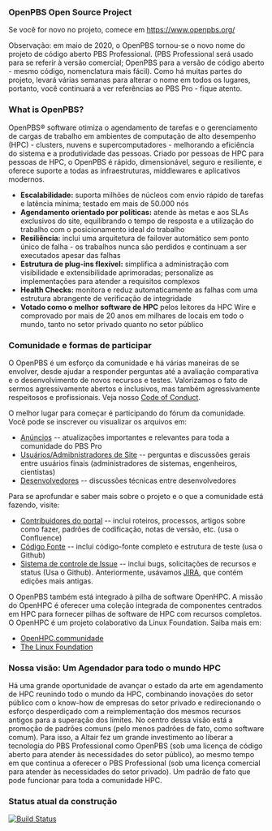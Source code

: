 ### OpenPBS Open Source Project

Se você for novo no projeto, comece em https://www.openpbs.org/

Observação: em maio de 2020, o OpenPBS tornou-se o novo nome do projeto de código aberto PBS Professional. (PBS Professional será usado para se referir à versão comercial; OpenPBS para a versão de código aberto - mesmo código, nomenclatura mais fácil).  Como há muitas partes do projeto, levará várias semanas para alterar o nome em todos os lugares, portanto, você continuará a ver referências ao PBS Pro - fique atento.

### What is OpenPBS?
OpenPBS® software otimiza o agendamento de tarefas e o gerenciamento de cargas de trabalho em ambientes de computação de alto desempenho (HPC) - clusters, nuvens e supercomputadores - melhorando a eficiência do sistema e a produtividade das pessoas.  Criado por pessoas de HPC para pessoas de HPC, o OpenPBS é rápido, dimensionável, seguro e resiliente, e oferece suporte a todas as infraestruturas, middlewares e aplicativos modernos.

* **Escalabilidade:** suporta milhões de núcleos com envio rápido de tarefas e latência mínima; testado em mais de 50.000 nós
* **Agendamento orientado por políticas:** atende às metas e aos SLAs exclusivos do site, equilibrando o tempo de resposta e a utilização do trabalho com o posicionamento ideal do trabalho
* **Resiliência:** inclui uma arquitetura de failover automático sem ponto único de falha - os trabalhos nunca são perdidos e continuam a ser executados apesar das falhas
* **Estrutura de plug-ins flexível:** simplifica a administração com visibilidade e extensibilidade aprimoradas; personalize as implementações para atender a requisitos complexos
* **Health Checks:** monitora e reduz automaticamente as falhas com uma estrutura abrangente de verificação de integridade
* **Votado como o melhor software de HPC** pelos leitores da HPC Wire e comprovado por mais de 20 anos em milhares de locais em todo o mundo, tanto no setor privado quanto no setor público

### Comunidade e formas de participar

O OpenPBS é um esforço da comunidade e há várias maneiras de se envolver, desde ajudar a responder perguntas até a avaliação comparativa e o desenvolvimento de novos recursos e testes.  Valorizamos o fato de sermos agressivamente abertos e inclusivos, mas também agressivamente respeitosos e profissionais.  Veja nosso [Code of Conduct](https://openpbs.atlassian.net/wiki/display/PBSPro/Code+of+Conduct).

O melhor lugar para começar é participando do fórum da comunidade.  Você pode se inscrever ou visualizar os arquivos em:

* [Anúncios](http://community.openpbs.org/c/announcements) -- atualizações importantes e relevantes para toda a comunidade do PBS Pro
* [Usuários/Admibnistradores de Site](http://community.openpbs.org/c/users-site-administrators) -- perguntas e discussões gerais entre usuários finais (administradores de sistemas, engenheiros, cientistas)
* [Desenvolvedores](http://community.openpbs.org/c/developers) -- discussões técnicas entre desenvolvedores

Para se aprofundar e saber mais sobre o projeto e o que a comunidade está fazendo, visite:

* [Contribuidores do portal](https://openpbs.atlassian.net/wiki) -- inclui roteiros, processos, artigos sobre como fazer, padrões de codificação, notas de versão, etc. (usa o Confluence)
* [Código Fonte](https://github.com/OpenPBS/openpbs) -- inclui código-fonte completo e estrutura de teste (usa o Github)
* [Sistema de controle de Issue](https://github.com/OpenPBS/openpbs/issues) -- inclui bugs, solicitações de recursos e status (Usa o Github).  Anteriormente, usávamos [JIRA](https://pbspro.atlassian.net), que contém edições mais antigas.

O OpenPBS também está integrado à pilha de software OpenHPC. A missão do OpenHPC é oferecer uma coleção integrada de componentes centrados em HPC para fornecer pilhas de software de HPC com recursos completos. O OpenHPC é um projeto colaborativo da Linux Foundation.  Saiba mais em:

* [OpenHPC.communidade](http://openhpc.community)
* [The Linux Foundation](http://thelinuxfoundation.org)

### Nossa visão:  Um Agendador para todo o mundo HPC

Há uma grande oportunidade de avançar o estado da arte em agendamento de HPC reunindo todo o mundo da HPC, combinando inovações do setor público com o know-how de empresas do setor privado e redirecionando o esforço desperdiçado com a reimplementação dos mesmos recursos antigos para a superação dos limites.  No centro dessa visão está a promoção de padrões comuns (pelo menos padrões de fato, como software comum).  Para isso, a Altair fez um grande investimento ao liberar a tecnologia do PBS Professional como OpenPBS (sob uma licença de código aberto para atender às necessidades do setor público), ao mesmo tempo em que continua a oferecer o PBS Professional (sob uma licença comercial para atender às necessidades do setor privado).  Um padrão de fato que pode funcionar para toda a comunidade HPC.

### Status atual da construção
[![Build Status](https://travis-ci.com/OpenPBS/openpbs.svg?branch=master)](https://travis-ci.com/OpenPBS/openpbs)
